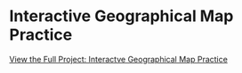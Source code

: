 # Interactive Geographical Map Practice

[View the Full Project: Interactve Geographical Map Practice](https://nbviewer.jupyter.org/github/stephentaul22/Interactive-Geographical-Map-Practice/blob/main/Interactive_Geographical_Map_Practice.ipynb)
